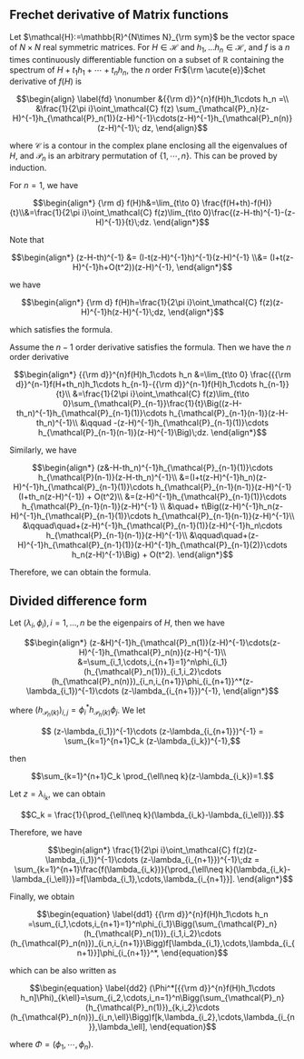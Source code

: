 ## Frechet derivative of Matrix functions

Let $\mathcal{H}:=\mathbb{R}^{N\times N}_{\rm sym}$ be the vector space of $N\times N$ real symmetric matrices. For $H\in\mathcal{H}$ and $h_1,...h_n\in\mathcal{H}$, and $f$ is a $n$ times continuously differentiable function on a subset of $\mathbb{R}$ containing the spectrum of $H+t_1h_1+\cdots + t_nh_n$, the $n$ order Fr${\rm \acute{e}}$chet derivative of $f(H)$ is
```math
\begin{align}
    \label{fd}
    \nonumber
    &{{\rm d}}^{n}f(H)h_1\cdots h_n =\\ &\frac{1}{2\pi i}\oint_\mathcal{C} f(z) \sum_{\mathcal{P}_n}(z-H)^{-1}h_{\mathcal{P}_n(1)}(z-H)^{-1}\cdots(z-H)^{-1}h_{\mathcal{P}_n(n)}(z-H)^{-1}\; dz,
\end{align}
```
where $\mathcal{C}$ is a contour in the complex plane enclosing all the eigenvalues of $H$, and $\mathcal{P}_n$ is an arbitrary permutation of $\{1,\cdots,n\}$. This can be proved by induction.

For $n = 1$, we have 
```math
\begin{align*}
    {\rm d} f(H)h&=\lim_{t\to 0} \frac{f(H+th)-f(H)}{t}\\&=\frac{1}{2\pi i}\oint_\mathcal{C} f(z)\lim_{t\to 0}\frac{(z-H-th)^{-1}-(z-H)^{-1}}{t}\;dz.
\end{align*}
```
Note that
```math
\begin{align*}
    (z-H-th)^{-1}  &= (I-t(z-H)^{-1}h)^{-1}(z-H)^{-1} \\&= (I+t(z-H)^{-1}h+O(t^2))(z-H)^{-1},
\end{align*}
```
we have 
```math
\begin{align*}
    {\rm d} f(H)h=\frac{1}{2\pi i}\oint_\mathcal{C} f(z)(z-H)^{-1}h(z-H)^{-1}\;dz,
\end{align*}
```
which satisfies the formula.

Assume the $n-1$ order derivative satisfies the formula. Then we have the $n$ order derivative
```math
\begin{align*}
    {{\rm d}}^{n}f(H)h_1\cdots h_n &=\lim_{t\to 0} \frac{{{\rm d}}^{n-1}f(H+th_n)h_1\cdots h_{n-1}-{{\rm d}}^{n-1}f(H)h_1\cdots h_{n-1}}{t}\\
    &=\frac{1}{2\pi i}\oint_\mathcal{C} f(z)\lim_{t\to 0}\sum_{\mathcal{P}_{n-1}}\frac{1}{t}\Big((z-H-th_n)^{-1}h_{\mathcal{P}_{n-1}(1)}\cdots h_{\mathcal{P}_{n-1}(n-1)}(z-H-th_n)^{-1}\\
    &\qquad -(z-H)^{-1}h_{\mathcal{P}_{n-1}(1)}\cdots h_{\mathcal{P}_{n-1}(n-1)}(z-H)^{-1}\Big)\;dz.
\end{align*}
```
Similarly, we have
```math 
\begin{align*}
   (z&-H-th_n)^{-1}h_{\mathcal{P}_{n-1}(1)}\cdots h_{\mathcal{P}(n-1)}(z-H-th_n)^{-1}\\
    &=(I+t(z-H)^{-1}h_n)(z-H)^{-1}h_{\mathcal{P}_{n-1}(1)}\cdots h_{\mathcal{P}_{n-1}(n-1)}(z-H)^{-1}(I+th_n(z-H)^{-1}) + O(t^2)\\
    &=(z-H)^{-1}h_{\mathcal{P}_{n-1}(1)}\cdots h_{\mathcal{P}_{n-1}(n-1)}(z-H)^{-1} \\
    &\quad+ t\Big((z-H)^{-1}h_n(z-H)^{-1}h_{\mathcal{P}_{n-1}(1)}\cdots h_{\mathcal{P}_{n-1}(n-1)}(z-H)^{-1}\\
    &\qquad\quad+(z-H)^{-1}h_{\mathcal{P}_{n-1}(1)}(z-H)^{-1}h_n\cdots h_{\mathcal{P}_{n-1}(n-1)}(z-H)^{-1}\\
    &\qquad\quad+(z-H)^{-1}h_{\mathcal{P}_{n-1}(1)}(z-H)^{-1}h_{\mathcal{P}_{n-1}(2)}\cdots h_n(z-H)^{-1}\Big) + O(t^2).
\end{align*}
```
Therefore, we can obtain the formula.

## Divided difference form
Let $(\lambda_i,\phi_i), i = 1,\dots,n$ be the eigenpairs of $H$, then we have
```math 
\begin{align*}
    (z-&H)^{-1}h_{\mathcal{P}_n(1)}(z-H)^{-1}\cdots(z-H)^{-1}h_{\mathcal{P}_n(n)}(z-H)^{-1}\\
    &=\sum_{i_1,\cdots,i_{n+1}=1}^n\phi_{i_1}(h_{\mathcal{P}_n(1)})_{i_1,i_2}\cdots (h_{\mathcal{P}_n(n)})_{i_n,i_{n+1}}\phi_{i_{n+1}}^*(z-\lambda_{i_1})^{-1}\cdots (z-\lambda_{i_{n+1}})^{-1},
\end{align*}
```
where $(h_{\mathcal{P}_n(k)})_{i,j}=\phi_i^*h_{\mathcal{P}_n(k)}\phi_j$. We let
```math 
    (z-\lambda_{i_1})^{-1}\cdots (z-\lambda_{i_{n+1}})^{-1} = \sum_{k=1}^{n+1}C_k (z-\lambda_{i_k})^{-1},
```
then
```math 
\sum_{k=1}^{n+1}C_k \prod_{\ell\neq k}(z-\lambda_{i_k})=1.
```
Let $z=\lambda_{i_k}$, we can obtain
```math 
C_k = \frac{1}{\prod_{\ell\neq k}(\lambda_{i_k}-\lambda_{i_\ell})}.
```
Therefore, we have
```math 
\begin{align*}
    \frac{1}{2\pi i}\oint_\mathcal{C} f(z)(z-\lambda_{i_1})^{-1}\cdots (z-\lambda_{i_{n+1}})^{-1}\;dz = \sum_{k=1}^{n+1}\frac{f(\lambda_{i_k})}{\prod_{\ell\neq k}(\lambda_{i_k}-\lambda_{i_\ell})}=f[\lambda_{i_1},\cdots,\lambda_{i_{n+1}}].
\end{align*}
```
Finally, we obtain
```math 
\begin{equation}
\label{dd1}
    {{\rm d}}^{n}f(H)h_1\cdots h_n =\sum_{i_1,\cdots,i_{n+1}=1}^n\phi_{i_1}\Bigg(\sum_{\mathcal{P}_n}(h_{\mathcal{P}_n(1)})_{i_1,i_2}\cdots (h_{\mathcal{P}_n(n)})_{i_n,i_{n+1}}\Bigg)f[\lambda_{i_1},\cdots,\lambda_{i_{n+1}}]\phi_{i_{n+1}}^*,
\end{equation}
```
which can be also written as 
```math 
\begin{equation}
\label{dd2}
(\Phi^*[{{\rm d}}^{n}f(H)h_1\cdots h_n]\Phi)_{k\ell}=\sum_{i_2,\cdots,i_n=1}^n\Bigg(\sum_{\mathcal{P}_n}(h_{\mathcal{P}_n(1)})_{k,i_2}\cdots (h_{\mathcal{P}_n(n)})_{i_n,\ell}\Bigg)f[k,\lambda_{i_2},\cdots,\lambda_{i_{n}},\lambda_\ell],
\end{equation}
```
where $\Phi = (\phi_1,\cdots,\phi_n)$.